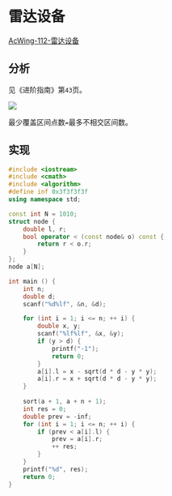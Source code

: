 # 雷达设备

[AcWing-112-雷达设备](https://www.acwing.com/problem/content/description/114/)

## 分析

见《进阶指南》第`43`页。

![](/algorithm-blog/img/0033.bmp)

最少覆盖区间点数`=`最多不相交区间数。

## 实现

```cpp
#include <iostream>
#include <cmath>
#include <algorithm>
#define inf 0x3f3f3f3f
using namespace std;

const int N = 1010;
struct node {
    double l, r;
    bool operator < (const node& o) const {
        return r < o.r;
    }
};
node a[N];

int main () {
    int n;
    double d;
    scanf("%d%lf", &n, &d);

    for (int i = 1; i <= n; ++ i) {
        double x, y;
        scanf("%lf%lf", &x, &y);
        if (y > d) {
            printf("-1");
            return 0;
        }
        a[i].l = x - sqrt(d * d - y * y);
        a[i].r = x + sqrt(d * d - y * y);
    }
    
    sort(a + 1, a + n + 1);
    int res = 0;
    double prev = -inf;
    for (int i = 1; i <= n; ++ i) {
        if (prev < a[i].l) {
            prev = a[i].r;
            ++ res;
        }
    }
    printf("%d", res);
    return 0;
}
```

